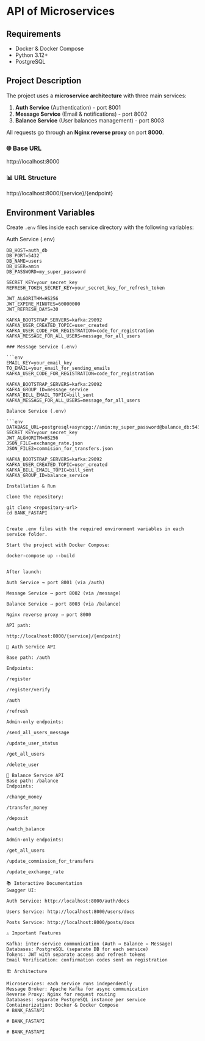 # API of Microservices

## Requirements

- Docker & Docker Compose
- Python 3.12+
- PostgreSQL

## Project Description

The project uses a **microservice architecture** with three main services:

1. **Auth Service** (Authentication) - port 8001  
2. **Message Service** (Email & notifications) - port 8002  
3. **Balance Service** (User balances management) - port 8003  

All requests go through an **Nginx reverse proxy** on port **8000**.

### 🌐 Base URL
http://localhost:8000

### 📊 URL Structure
http://localhost:8000/{service}/{endpoint}


## Environment Variables

Create `.env` files inside each service directory with the following variables:

Auth Service (.env)
```env
DB_HOST=auth_db
DB_PORT=5432
DB_NAME=users 
DB_USER=amin
DB_PASSWORD=my_super_password

SECRET_KEY=your_secret_key
REFRESH_TOKEN_SECRET_KEY=your_secret_key_for_refresh_token

JWT_ALGORITHM=HS256
JWT_EXPIRE_MINUTES=60000000
JWT_REFRESH_DAYS=30

KAFKA_BOOTSTRAP_SERVERS=kafka:29092
KAFKA_USER_CREATED_TOPIC=user_created
KAFKA_USER_CODE_FOR_REGISTRATION=code_for_registration
KAFKA_MESSAGE_FOR_ALL_USERS=message_for_all_users

### Message Service (.env)

```env
EMAIL_KEY=your_email_key
TO_EMAIL=your_email_for_sending_emails
KAFKA_USER_CODE_FOR_REGISTRATION=code_for_registration

KAFKA_BOOTSTRAP_SERVERS=kafka:29092
KAFKA_GROUP_ID=message_service
KAFKA_BILL_EMAIL_TOPIC=bill_sent
KAFKA_MESSAGE_FOR_ALL_USERS=message_for_all_users

Balance Service (.env)

```env
DATABASE_URL=postgresql+asyncpg://amin:my_super_password@balance_db:5432/balances
SECRET_KEY=your_secret_key
JWT_ALGHORITM=HS256
JSON_FILE=exchange_rate.json
JSON_FILE2=commision_for_transfers.json

KAFKA_BOOTSTRAP_SERVERS=kafka:29092
KAFKA_USER_CREATED_TOPIC=user_created
KAFKA_BILL_EMAIL_TOPIC=bill_sent
KAFKA_GROUP_ID=balance_service

Installation & Run

Clone the repository:

git clone <repository-url>
cd BANK_FASTAPI


Create .env files with the required environment variables in each service folder.

Start the project with Docker Compose:

docker-compose up --build


After launch:

Auth Service → port 8001 (via /auth)

Message Service → port 8002 (via /message)

Balance Service → port 8003 (via /balance)

Nginx reverse proxy → port 8000

API path:

http://localhost:8000/{service}/{endpoint}

🔐 Auth Service API

Base path: /auth

Endpoints:

/register

/register/verify

/auth

/refresh

Admin-only endpoints:

/send_all_users_message

/update_user_status

/get_all_users

/delete_user

📝 Balance Service API
Base path: /balance
Endpoints:

/change_money

/transfer_money

/deposit

/watch_balance

Admin-only endpoints:

/get_all_users

/update_commission_for_transfers

/update_exchange_rate

📚 Interactive Documentation
Swagger UI:

Auth Service: http://localhost:8000/auth/docs

Users Service: http://localhost:8000/users/docs

Posts Service: http://localhost:8000/posts/docs

⚠️ Important Features

Kafka: inter-service communication (Auth ↔ Balance ↔ Message)
Databases: PostgreSQL (separate DB for each service)
Tokens: JWT with separate access and refresh tokens
Email Verification: confirmation codes sent on registration

🏗️ Architecture

Microservices: each service runs independently
Message Broker: Apache Kafka for async communication
Reverse Proxy: Nginx for request routing
Databases: separate PostgreSQL instance per service
Containerization: Docker & Docker Compose
#   B A N K _ F A S T A P I 
 
 #   B A N K _ F A S T A P I 
 
 #   B A N K _ F A S T A P I 
 
 
